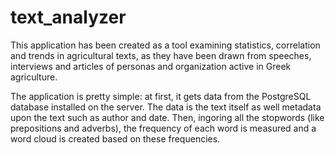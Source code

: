 # text_analyzer
This application has been created as a tool examining statistics, correlation and trends in agricultural texts, 
as they have been drawn from speeches, interviews and articles of personas and organization active in Greek agriculture.

The application is pretty simple: at first, it gets data from the PostgreSQL database installed on the server. The data 
is the text itself as well metadata upon the text such as author and date. Then, ingoring all the stopwords (like prepositions 
and adverbs), the frequency of each word is measured and a word cloud is created based on these frequencies.
